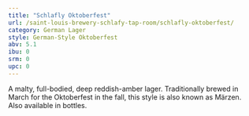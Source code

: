 ```yaml
---
title: "Schlafly Oktoberfest"
url: /saint-louis-brewery-schlafy-tap-room/schlafly-oktoberfest/
category: German Lager
style: German-Style Oktoberfest
abv: 5.1
ibu: 0
srm: 0
upc: 0
---
```

A malty, full-bodied, deep reddish-amber lager. Traditionally brewed in March for the Oktoberfest in the fall, this style is also known as Märzen. Also available in bottles.
